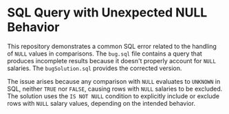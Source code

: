 # SQL Query with Unexpected NULL Behavior

This repository demonstrates a common SQL error related to the handling of `NULL` values in comparisons.  The `bug.sql` file contains a query that produces incomplete results because it doesn't properly account for `NULL` salaries. The `bugSolution.sql` provides the corrected version.

The issue arises because any comparison with `NULL` evaluates to `UNKNOWN` in SQL, neither `TRUE` nor `FALSE`, causing rows with `NULL` salaries to be excluded. The solution uses the `IS NOT NULL` condition to explicitly include or exclude rows with `NULL` salary values, depending on the intended behavior.